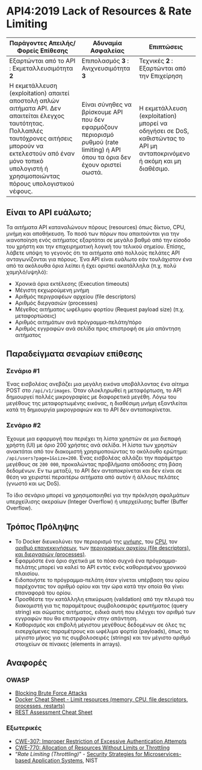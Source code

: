 API4:2019 Lack of Resources & Rate Limiting
===========================================

| Παράγοντες Απειλής/Φορείς Επίθεσης | Αδυναμία Ασφαλείας | Επιπτώσεις |
| - | - | - |
| Εξαρτώνται από το API : Εκμεταλλευσιμότητα **2** | Επιπολασμός **3** : Ανιχνευσιμότητα **3** | Τεχνικές **2** : Εξαρτώνται από την Επιχείρηση |
| Η εκμετάλλευση (exploitation) απαιτεί αποστολή απλών αιτήματα API. Δεν απαιτείται έλεγχος ταυτότητας. Πολλαπλές ταυτόχρονες αιτήσεις μπορούν να εκτελεστούν από έναν μόνο τοπικό υπολογιστή ή χρησιμοποιώντας πόρους υπολογιστικού νέφους. | Είναι σύνηθες να βρίσκουμε API που δεν εφαρμόζουν περιορισμό ρυθμού (rate limiting) ή API όπου τα όρια δεν έχουν οριστεί σωστά. | Η εκμετάλλευση (exploitation) μπορεί να οδηγήσει σε DoS, καθιστώντας το API μη ανταποκρινόμενο ή ακόμη και μη διαθέσιμο. |

## Είναι το API ευάλωτο;

Τα αιτήματα API καταναλώνουν πόρους (resources) όπως δίκτυο, CPU, μνήμη και αποθήκευση. Το ποσό των πόρων που απαιτούνται για την ικανοποίηση ενός αιτήματος εξαρτάται σε μεγάλο βαθμό από την είσοδο του χρήστη και την επιχειρηματική λογική του τελικού σημείου. Επίσης, λάβετε υπόψη το γεγονός ότι τα αιτήματα από πολλούς πελάτες API ανταγωνίζονται για πόρους. Ένα API είναι ευάλωτο εάν τουλάχιστον ένα από τα ακόλουθα όρια λείπει ή έχει οριστεί ακατάλληλα (π.χ. πολύ χαμηλό/υψηλό):

* Χρονικά όρια εκτέλεσης (Execution timeouts)
* Μέγιστη εκχωρούμενη μνήμη
* Αριθμός περιγραφέων αρχείου (file descriptors)
* Αριθμός διεργασιών (processes)
* Μέγεθος αιτήματος ωφέλιμου φορτίου (Request payload size) (π.χ. μεταφορτώσεις) 
* Αριθμός αιτημάτων ανά πρόγραμμα-πελάτη/πόρο
* Αριθμός εγγραφών ανά σελίδα προς επιστροφή σε μία απάντηση αιτήματος

## Παραδείγματα σεναρίων επίθεσης

### Σενάριο #1

Ένας εισβολέας ανεβάζει μια μεγάλη εικόνα υποβάλλοντας ένα αίτημα POST στο `/api/v1/images`.
Όταν ολοκληρωθεί η μεταφόρτωση, το API δημιουργεί πολλές μικρογραφίες με διαφορετικά μεγέθη.
Λόγω του μεγέθους της μεταφορτωμένης εικόνας, η διαθέσιμη μνήμη εξαντλείται κατά τη δημιουργία 
μικρογραφιών και το API δεν ανταποκρίνεται.

### Σενάριο #2

Έχουμε μια εφαρμογή που περιέχει τη λίστα χρηστών σε μια διεπαφή χρήστη (UI) με όριο 
200 χρήστες ανά σελίδα. Η λίστα των χρηστών ανακτάται από τον διακομιστή χρησιμοποιώντας 
το ακόλουθο ερώτημα: `/api/users?page=1&size=200`. Ένας εισβολέας αλλάζει την παράμετρο 
μεγέθους σε `200 000`, προκαλώντας προβλήματα απόδοσης στη βάση δεδομένων. 
Εν τω μεταξύ, το API δεν ανταποκρίνεται και δεν είναι σε θέση να χειριστεί περαιτέρω 
αιτήματα από αυτόν ή άλλους πελάτες (γνωστό και ως DoS).

Το ίδιο σενάριο μπορεί να χρησιμοποιηθεί για την πρόκληση σφαλμάτων υπερχείλισης ακεραίων (Integer Overflow) ή υπερχείλισης buffer (Buffer Overflow).

## Τρόπος Πρόληψης

* Το Docker διευκολύνει τον περιορισμό της [μνήμης][1], του [CPU][2], τον [αριθμό επανεκκινήσεων][3],
  των [περιγραφέων αρχείου (file descriptors), και διεργασιών (processes)][4].
* Εφαρμόστε ένα όριο σχετικά με το πόσο συχνά ένα πρόγραμμα-πελάτης μπορεί να καλεί το API εντός ενός καθορισμένου χρονικού πλαισίου.
* Ειδοποιήστε το πρόγραμμα-πελάτη όταν γίνεται υπέρβαση του ορίου παρέχοντας τον αριθμό ορίου και την ώρα κατά την οποία θα γίνει επαναφορά του ορίου.
* Προσθέστε την κατάλληλη επικύρωση (validation) από την πλευρά του διακομιστή για τις παραμέτρους συμβολοσειράς ερωτήματος (query string) και σώματος αιτήματος, ειδικά αυτή που ελέγχει τον αριθμό των εγγραφών που θα επιστραφούν στην απάντηση.
* Καθορισμός και επιβολή μέγιστου μεγέθους δεδομένων σε όλες τις εισερχόμενες παραμέτρους και ωφέλιμα φορτία (payloads), 
όπως το μέγιστο μήκος για τις συμβολοσειρές (strings) και τον μέγιστο αριθμό στοιχείων σε πίνακες (elements in arrays).


## Αναφορές

### OWASP

* [Blocking Brute Force Attacks][5]
* [Docker Cheat Sheet - Limit resources (memory, CPU, file descriptors,
  processes, restarts)][6]
* [REST Assessment Cheat Sheet][7]

### Εξωτερικές

* [CWE-307: Improper Restriction of Excessive Authentication Attempts][8]
* [CWE-770: Allocation of Resources Without Limits or Throttling][9]
* “_Rate Limiting (Throttling)_” - [Security Strategies for Microservices-based
  Application Systems][10], NIST

[1]: https://docs.docker.com/config/containers/resource_constraints/#memory
[2]: https://docs.docker.com/config/containers/resource_constraints/#cpu
[3]: https://docs.docker.com/engine/reference/commandline/run/#restart-policies---restart
[4]: https://docs.docker.com/engine/reference/commandline/run/#set-ulimits-in-container---ulimit
[5]: https://www.owasp.org/index.php/Blocking_Brute_Force_Attacks
[6]: https://github.com/OWASP/CheatSheetSeries/blob/3a8134d792528a775142471b1cb14433b4fda3fb/cheatsheets/Docker_Security_Cheat_Sheet.md#rule-7---limit-resources-memory-cpu-file-descriptors-processes-restarts
[7]: https://github.com/OWASP/CheatSheetSeries/blob/3a8134d792528a775142471b1cb14433b4fda3fb/cheatsheets/REST_Assessment_Cheat_Sheet.md
[8]: https://cwe.mitre.org/data/definitions/307.html
[9]: https://cwe.mitre.org/data/definitions/770.html
[10]: https://nvlpubs.nist.gov/nistpubs/SpecialPublications/NIST.SP.800-204-draft.pdf
